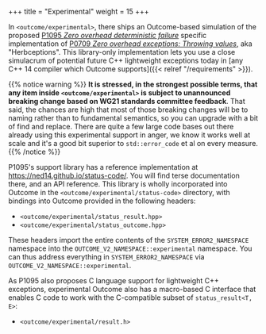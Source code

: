 +++
title = "Experimental"
weight = 15
+++

In `<outcome/experimental>`, there ships an Outcome-based simulation of
the proposed [P1095 *Zero overhead deterministic failure*](https://wg21.link/P1095)
specific implementation of [P0709 *Zero overhead exceptions: Throwing values*](http://wg21.link/P0709), aka "Herbceptions". This library-only implementation lets you use a close simulacrum
of potential future C++ lightweight exceptions today in [any C++ 14 compiler
which Outcome supports]({{< relref "/requirements" >}}).

{{% notice warning %}}
<b>It is stressed, in the strongest possible terms, that any item inside
`<outcome/experimental>` is subject to unannounced breaking change based
on WG21 standards committee feedback</b>. That said, the chances are high
that most of those breaking changes will be to naming rather than to
fundamental semantics, so you can upgrade with a bit of find and replace.
There are quite a few large code bases out there
already using this experimental support in anger, we know it works well
at scale and it's a good bit superior to `std::error_code` et al on every
measure.
{{% /notice %}}

P1095's support library has a reference implementation at https://ned14.github.io/status-code/.
You will find terse documentation there, and an API reference.
This library is wholly incorporated into Outcome in the `<outcome/experimental/status-code>`
directory, with bindings into Outcome provided in the following headers:

- `<outcome/experimental/status_result.hpp>`
- `<outcome/experimental/status_outcome.hpp>`

These headers import the entire contents of the `SYSTEM_ERROR2_NAMESPACE`
namespace into the `OUTCOME_V2_NAMESPACE::experimental` namespace. You
can thus address everything in `SYSTEM_ERROR2_NAMESPACE` via
`OUTCOME_V2_NAMESPACE::experimental`.

As P1095 also proposes C language support for lightweight C++ exceptions,
experimental Outcome also has a macro-based C interface that enables C
code to work with the C-compatible subset of `status_result<T, E>`:

- `<outcome/experimental/result.h>`
